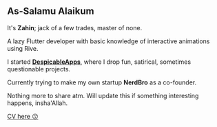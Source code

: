 ## As-Salamu Alaikum  

It's **Zahin**; jack of a few trades, master of none.  

A lazy Flutter developer with basic knowledge of interactive animations using Rive.  

I started [**DespicableApps**](https://despicableapp.com/), where I drop fun, satirical, sometimes questionable projects.

Currently trying to make my own startup **NerdBro** as a co-founder.  

Nothing more to share atm. Will update this if something interesting happens, insha'Allah.

[CV here 😗](https://tinyurl.com/mzahin01Canva)  

